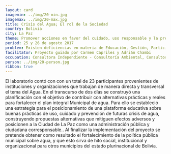 ```yaml
---
layout: card
imagemin: ../img/20-min.jpg
imagemax: ../img/20-max.jpg
title: Crisis del Agua; El rol de la Sociedad
country: Bolivia
city: La Paz
theme: Promover acciones en favor del cuidado, uso responsable y la prevención de futuras crisis de agua.
period: 25 y 26 de agosto 2017
problem: Existen deficiencias en materia de Educación, Gestión, Participación y Control Social entorno a la corresponsabilidad del abastecimiento sostenible de agua en el área Metropolitana de La Paz.
facilitator: Proyecto guiado por Carmen Capriles y Adrián Chambi
occupation: Consultora Independiente - Consultoría Ambiental, Consultor Independiente - Consultoría en Juventudes
person: ../img/20-person.jpg
ribbon: true
---
```


El laboratorio contó con con un total de 23 participantes provenientes de instituciones y organizaciones que trabajan de manera directa y transversal el tema del Agua. En el transcurso de dos días se construyó una planificación con el objetivo de contribuir con alternativas prácticas y reales para fortalecer el plan integral Municipal de agua. Para ello se estableció una estrategia para el posicionamiento de una plataforma educativa sobre buenas prácticas de uso, cuidado y prevención de futuras crisis de agua, construyendo propuestas alternativas que mitiguen efectos adversos y posicionen a la Ciudad de La Paz como una administración pública y ciudadana corresponsable.. Al finalizar la implementación del proyecto se pretende obtener como resultado el fortalecimiento de la política pública municipal sobre agua, y que esto sirva de hito social, institucional y organizacional para otros municipios del estado plurinacional de Bolivia.

